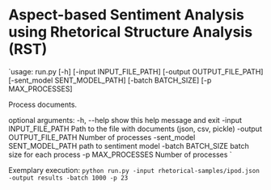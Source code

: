 # Aspect-based Sentiment Analysis using Rhetorical Structure Analysis (RST) 

`usage: run.py [-h] [-input INPUT_FILE_PATH] [-output OUTPUT_FILE_PATH]
              [-sent_model SENT_MODEL_PATH] [-batch BATCH_SIZE]
              [-p MAX_PROCESSES]

Process documents.

optional arguments:
  -h, --help            show this help message and exit
  -input INPUT_FILE_PATH
                        Path to the file with documents (json, csv, pickle)
  -output OUTPUT_FILE_PATH
                        Number of processes
  -sent_model SENT_MODEL_PATH
                        path to sentiment model
  -batch BATCH_SIZE     batch size for each process
  -p MAX_PROCESSES      Number of processes
`

Exemplary execution:
`python run.py -input rhetorical-samples/ipod.json -output results -batch 1000 -p 23`
